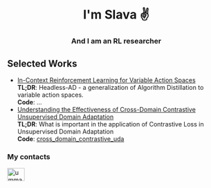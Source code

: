 <h1 align="center">I'm Slava ✌️</h1>
<h3 align="center">And I am an RL researcher</h3>

<h2 align="left">Selected Works</h3>

<ul>
  <li><a href="https://arxiv.org/pdf/2312.13327.pdf" target="blank">In-Context Reinforcement Learning for Variable Action Spaces</a></li>
  <b>TL;DR</b>: Headless-AD - a generalization of Algorithm Distillation to variable action spaces.
  <br>
  <b>Code</b>: ...  
  <li><a href="https://openreview.net/forum?id=0GpMf9UeI3G" target="blank">Understanding the Effectiveness of Cross-Domain Contrastive Unsupervised Domain Adaptation</a></li>
  <b>TL;DR</b>: What is important in the application of Contrastive Loss in Unsupervised Domain Adaptation
  <br>
  <b>Code</b>: <a href="https://github.com/ummagumm-a/cross_domain_contrastive_uda" target="blank">cross_domain_contrastive_uda</a>  
</ul>

<h3 align="left">My contacts</h3>
<p align="left">
<!-- <a href="https://linkedin.com/in/aleksey-korshuk" target="blank"><img align="center" src="https://cdn.jsdelivr.net/npm/simple-icons@3.0.1/icons/linkedin.svg" alt="aleksey-korshuk-441507182" height="30" width="40" /></a>
<a href="https://instagram.com/_goodimpression_" target="blank"><img align="center" src="https://cdn.jsdelivr.net/npm/simple-icons@3.0.1/icons/instagram.svg" alt="_goodimpression_" height="30" width="40" /></a> -->
 <a href="https://t.me/ummagumm_a" target="blank"><img align="center" src="https://cdn.jsdelivr.net/npm/simple-icons@4.19.0/icons/telegram.svg" alt="ummagumm_a" height="30" width="40" /></a>
</p>


